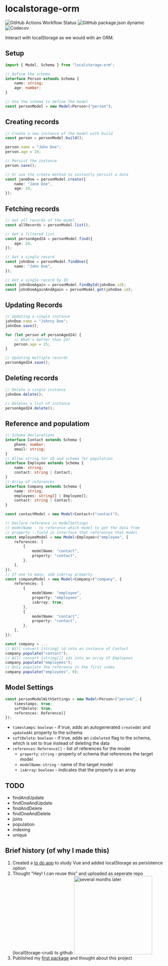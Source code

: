# localstorage-orm

![GitHub Actions Workflow Status](https://img.shields.io/github/actions/workflow/status/johnreybacal/localstorage-orm/node.js.yml)
![GitHub package.json dynamic](https://img.shields.io/github/package-json/version/johnreybacal/localstorage-orm?label=npm&link=https%3A%2F%2Fwww.npmjs.com%2Fpackage%2Flocalstorage-orm)
![Codecov](https://img.shields.io/codecov/c/github/johnreybacal/localstorage-orm)

Interact with localStorage as we would with an ORM.

## Setup

```typescript
import { Model, Schema } from "localstorage-orm";

// Define the schema
interface Person extends Schema {
    name: string;
    age: number;
}

// Use the schema to define the model
const personModel = new Model<Person>("person");
```

## Creating records

```typescript
// Create a new instance of the model with build
const person = personModel.build();

person.name = "John Doe";
person.age = 24;

// Persist the instance
person.save();

// Or use the create method to instantly persist a data
const janeDoe = personModel.create({
    name: "Jane Doe",
    age: 24,
});
```

## Fetching records

```typescript
// Get all records of the model
const allRecords = personModel.list();

// Get a filtered list
const personAged24 = personModel.find({
    age: 24,
});

// Get a single record
const johnDoe = personModel.findOne({
    name: "John Doe",
});

// Get a single record by ID
const johnDoeAgain = personModel.findById(johnDoe.id);
const johnDoeAgainAndAgain = personModel.get(johnDoe.id);
```

## Updating Records

```typescript
// Updating a single instance
johnDoe.name = "Johnny Doe";
johnDoe.save();

for (let person of personAged24) {
    // What's better than 24?
    person.age = 25;
}

// Updating multiple records
personAged24.save();
```

## Deleting records

```typescript
// Delete a single instance
johnDoe.delete();

// Deletes a list of instance
personAged24.delete();
```

## Reference and populatiom

```typescript
// Schema declarations
interface Contact extends Schema {
    phone: number;
    email: string;
}
// Allow string for ID and schema for population
interface Employee extends Schema {
    name: string;
    contact: string | Contact;
}
// Array of references
interface Company extends Schema {
    name: string;
    employees: string[] | Employee[];
    contact: string | Contact;
}

const contactModel = new Model<Contact>("contact");

// Declare reference in modelSettings
// modelName - to reference which model to get the data from
// property - field in interface that references that model
const employeeModel = new Model<Employee>("employee", {
    references: [
        {
            modelName: "contact",
            property: "contact",
        },
    ],
});
// If one to many, add isArray property
const companyModel = new Model<Company>("company", {
    references: [
        {
            modelName: "employee",
            property: "employees",
            isArray: true,
        },
        {
            modelName: "contact",
            property: "contact",
        },
    ],
});

const company = ...
// Will convert {string} id into an instance of Contact
company.populate("contact");
// Will convert {string[]} ids into an array of Employees
company.populate("employees");
// Only populate the reference in the first index
company.populate("employees", 0);
```

## Model Settings

```typescript
const personModelWithSettings = new Model<Person>("person", {
    timestamps: true;
    softDelete: true;
    references: Reference[]
});
```

-   `timestamps`: `boolean` - if true, adds an autogenerated `createdAt` and `updatedAt` property to the schema
-   `softDelete`: `boolean` - if true, adds an `isDeleted` flag to the schema, which is set to true instead of deleting the data
-   `references`: `Reference[]` - list of references for the model
    -   `property`: `string` - property of schema that references the target model
    -   `modelName`: `string` - name of the target model
    -   `isArray`: `boolean` - indicates that the property is an array

## TODO

-   findAndUpdate
-   findOneAndUpdate
-   findAndDelete
-   findOneAndDelete
-   joins
-   population
-   indexing
-   unique

## Brief history (of why I made this)

1.  Created a [to do app](https://johnreybacal.github.io/daily/) to study Vue and added localStorage as persistence option
2.  Thought "Hey! I can reuse this" and uploaded as seperate repo (localStorage-crud) to github
    <img src="https://i.pinimg.com/564x/97/fd/84/97fd84572c4aad5db04f8ae4d1f82fc6.jpg" alt="several months later" height="250"/>
3.  Published my [first package](https://www.npmjs.com/package/psgc-reader) and thought about this project
